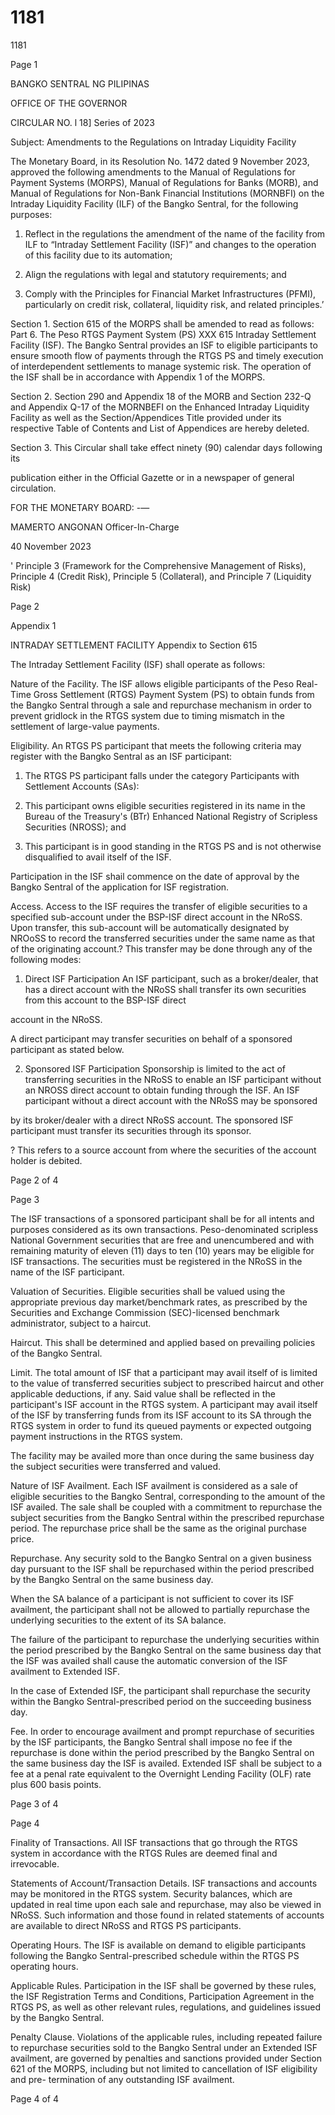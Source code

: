 # 1181

1181

Page 1

BANGKO SENTRAL NG PILIPINAS

OFFICE OF THE GOVERNOR

CIRCULAR NO. l 18] Series of 2023

Subject: Amendments to the Regulations on Intraday Liquidity Facility

The Monetary Board, in its Resolution No. 1472 dated 9 November 2023, approved the following amendments to the Manual of Regulations for Payment Systems (MORPS), Manual of Regulations for Banks (MORB), and Manual of Regulations for Non-Bank Financial Institutions (MORNBFI) on the Intraday Liquidity Facility (ILF) of the Bangko Sentral, for the following purposes:

1. Reflect in the regulations the amendment of the name of the facility from ILF to “Intraday Settlement Facility (ISF)” and changes to the operation of this facility due to its automation;

2. Align the regulations with legal and statutory requirements; and

3. Comply with the Principles for Financial Market Infrastructures (PFMI), particularly on credit risk, collateral, liquidity risk, and related principles.’

Section 1. Section 615 of the MORPS shall be amended to read as follows: Part 6. The Peso RTGS Payment System (PS) XXX 615 Intraday Settlement Facility (ISF). The Bangko Sentral provides an ISF to eligible participants to ensure smooth flow of payments through the RTGS PS and timely execution of interdependent settlements to manage systemic risk. The operation of the ISF shall be in accordance with Appendix 1 of the MORPS.

Section 2. Section 290 and Appendix 18 of the MORB and Section 232-Q and Appendix Q-17 of the MORNBEFI on the Enhanced Intraday Liquidity Facility as well as the Section/Appendices Title provided under its respective Table of Contents and List of Appendices are hereby deleted.

Section 3. This Circular shall take effect ninety (90) calendar days following its

publication either in the Official Gazette or in a newspaper of general circulation.

FOR THE MONETARY BOARD: -—

MAMERTO ANGONAN Officer-In-Charge

40 November 2023

' Principle 3 (Framework for the Comprehensive Management of Risks), Principle 4 (Credit Risk), Principle 5 (Collateral), and Principle 7 (Liquidity Risk)

Page 2

Appendix 1

INTRADAY SETTLEMENT FACILITY Appendix to Section 615

The Intraday Settlement Facility (ISF) shall operate as follows:

Nature of the Facility. The ISF allows eligible participants of the Peso Real-Time Gross Settlement (RTGS) Payment System (PS) to obtain funds from the Bangko Sentral through a sale and repurchase mechanism in order to prevent gridlock in the RTGS system due to timing mismatch in the settlement of large-value payments.

Eligibility. An RTGS PS participant that meets the following criteria may register with the Bangko Sentral as an ISF participant:

1. The RTGS PS participant falls under the category Participants with Settlement Accounts (SAs):

2. This participant owns eligible securities registered in its name in the Bureau of the Treasury's (BTr) Enhanced National Registry of Scripless Securities (NROSS); and

3. This participant is in good standing in the RTGS PS and is not otherwise disqualified to avail itself of the ISF.

Participation in the ISF shail commence on the date of approval by the Bangko Sentral of the application for ISF registration.

Access. Access to the ISF requires the transfer of eligible securities to a specified sub-account under the BSP-ISF direct account in the NRoSS. Upon transfer, this sub-account will be automatically designated by NROoSS to record the transferred securities under the same name as that of the originating account.? This transfer may be done through any of the following modes:

1. Direct ISF Participation An ISF participant, such as a broker/dealer, that has a direct account with the NRoSS shall transfer its own securities from this account to the BSP-ISF direct

account in the NRoSS.

A direct participant may transfer securities on behalf of a sponsored participant as stated below.

2. Sponsored ISF Participation Sponsorship is limited to the act of transferring securities in the NRoSS to enable an ISF participant without an NROSS direct account to obtain funding through the ISF. An ISF participant without a direct account with the NRoSS may be sponsored

by its broker/dealer with a direct NRoSS account. The sponsored ISF participant must transfer its securities through its sponsor.

? This refers to a source account from where the securities of the account holder is debited.

Page 2 of 4

Page 3

The ISF transactions of a sponsored participant shall be for all intents and purposes considered as its own transactions. Peso-denominated scripless National Government securities that are free and unencumbered and with remaining maturity of eleven (11) days to ten (10) years may be eligible for ISF transactions. The securities must be registered in the NRoSS in the name of the ISF participant.

Valuation of Securities. Eligible securities shall be valued using the appropriate previous day market/benchmark rates, as prescribed by the Securities and Exchange Commission (SEC)-licensed benchmark administrator, subject to a haircut.

Haircut. This shall be determined and applied based on prevailing policies of the Bangko Sentral.

Limit. The total amount of ISF that a participant may avail itself of is limited to the value of transferred securities subject to prescribed haircut and other applicable deductions, if any. Said value shall be reflected in the participant's ISF account in the RTGS system. A participant may avail itself of the ISF by transferring funds from its ISF account to its SA through the RTGS system in order to fund its queued payments or expected outgoing payment instructions in the RTGS system.

The facility may be availed more than once during the same business day the subject securities were transferred and valued.

Nature of ISF Availment. Each ISF availment is considered as a sale of eligible securities to the Bangko Sentral, corresponding to the amount of the ISF availed. The sale shall be coupled with a commitment to repurchase the subject securities from the Bangko Sentral within the prescribed repurchase period. The repurchase price shall be the same as the original purchase price.

Repurchase. Any security sold to the Bangko Sentral on a given business day pursuant to the ISF shall be repurchased within the period prescribed by the Bangko Sentral on the same business day.

When the SA balance of a participant is not sufficient to cover its ISF availment, the participant shall not be allowed to partially repurchase the underlying securities to the extent of its SA balance.

The failure of the participant to repurchase the underlying securities within the period prescribed by the Bangko Sentral on the same business day that the ISF was availed shall cause the automatic conversion of the ISF availment to Extended ISF.

In the case of Extended ISF, the participant shall repurchase the security within the Bangko Sentral-prescribed period on the succeeding business day.

Fee. In order to encourage availment and prompt repurchase of securities by the ISF participants, the Bangko Sentral shall impose no fee if the repurchase is done within the period prescribed by the Bangko Sentral on the same business day the ISF is availed. Extended ISF shall be subject to a fee at a penal rate equivalent to the Overnight Lending Facility (OLF) rate plus 600 basis points.

Page 3 of 4

Page 4

Finality of Transactions. All ISF transactions that go through the RTGS system in accordance with the RTGS Rules are deemed final and irrevocable.

Statements of Account/Transaction Details. ISF transactions and accounts may be monitored in the RTGS system. Security balances, which are updated in real time upon each sale and repurchase, may also be viewed in NRoSS. Such information and those found in related statements of accounts are available to direct NRoSS and RTGS PS participants.

Operating Hours. The ISF is available on demand to eligible participants following the Bangko Sentral-prescribed schedule within the RTGS PS operating hours.

Applicable Rules. Participation in the ISF shall be governed by these rules, the ISF Registration Terms and Conditions, Participation Agreement in the RTGS PS, as well as other relevant rules, regulations, and guidelines issued by the Bangko Sentral.

Penalty Clause. Violations of the applicable rules, including repeated failure to repurchase securities sold to the Bangko Sentral under an Extended ISF availment, are governed by penalties and sanctions provided under Section 621 of the MORPS, including but not limited to cancellation of ISF eligibility and pre- termination of any outstanding ISF availment.

Page 4 of 4